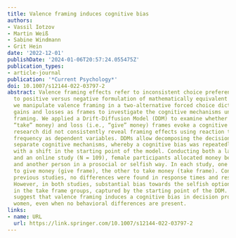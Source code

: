 ```yaml
---
title: Valence framing induces cognitive bias
authors:
- Vassil Iotzov
- Martin Weiß
- Sabine Windmann
- Grit Hein
date: '2022-12-01'
publishDate: '2024-01-06T20:57:24.055475Z'
publication_types:
- article-journal
publication: '*Current Psychology*'
doi: 10.1007/s12144-022-03797-2
abstract: Valence framing effects refer to inconsistent choice preferences in response
  to positive versus negative formulation of mathematically equivalent outcomes. Here,
  we manipulate valence framing in a two-alternative forced choice dictator game using
  gains and losses as frames to investigate the cognitive mechanisms underlying valence
  framing. We applied a Drift-Diffusion Model (DDM) to examine whether gain (i.e.,
  “take” money) and loss (i.e., “give” money) frames evoke a cognitive bias as previous
  research did not consistently reveal framing effects using reaction times and response
  frequency as dependent variables. DDMs allow decomposing the decision process into
  separate cognitive mechanisms, whereby a cognitive bias was repeatedly associated
  with a shift in the starting point of the model. Conducting both a laboratory (N = 62)
  and an online study (N = 109), female participants allocated money between themselves
  and another person in a prosocial or selfish way. In each study, one group was instructed
  to give money (give frame), the other to take money (take frame). Consistent with
  previous studies, no differences were found in response times and response frequencies.
  However, in both studies, substantial bias towards the selfish option was found
  in the take frame groups, captured by the starting point of the DDM. Thus, our results
  suggest that valence framing induces a cognitive bias in decision processing in
  women, even when no behavioral differences are present.
links:
- name: URL
  url: https://link.springer.com/10.1007/s12144-022-03797-2
---
```

